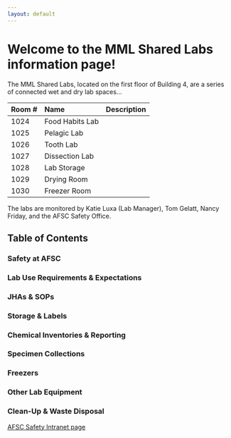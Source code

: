```yaml
---
layout: default
---
```


# Welcome to the MML Shared Labs information page! 

The MML Shared Labs, located on the first floor of Building 4, are a series of connected wet and dry lab spaces...

| Room #   | Name            | Description |
|:---------|:----------------|:------------|
| 1024     | Food Habits Lab |             |
| 1025     | Pelagic Lab     |             |
| 1026     | Tooth Lab       |             |
| 1027     | Dissection Lab  |             |
| 1028     | Lab Storage     |             |
| 1029     | Drying Room     |             |
| 1030     | Freezer Room    |             |

The labs are monitored by Katie Luxa (Lab Manager), Tom Gelatt, Nancy Friday, and the AFSC Safety Office. 

## Table of Contents
### Safety at AFSC
### Lab Use Requirements & Expectations
### JHAs & SOPs
### Storage & Labels
### Chemical Inventories & Reporting
### Specimen Collections
### Freezers
### Other Lab Equipment
### Clean-Up & Waste Disposal

[AFSC Safety Intranet page](https://sites.google.com/noaa.gov/myafsc/safety)


